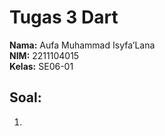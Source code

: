 # Tugas 3 Dart

**Nama:** Aufa Muhammad Isyfa’Lana  
**NIM:** 2211104015  
**Kelas:** SE06-01  

## Soal:
1. 